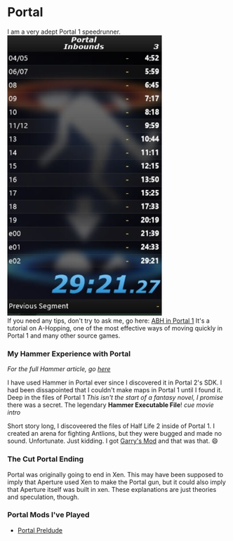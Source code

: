 # Portal

I am a very adept Portal 1 speedrunner. 
<br>
![Speedrun autosplits](assets/images/livesplits)
<br>
If you need any tips, don't try to ask me, go here:
[ABH in Portal 1](https://www.youtube.com/watch?v=ThurKFEAZzA)
It's a tutorial on A-Hopping, one of the most effective ways of moving quickly
in Portal 1 and many other source games.
### My Hammer Experience with Portal
*For the full Hammer article, go [here](hammer.md)*

I have used Hammer in Portal ever since I discovered it in Portal 2's SDK. I had been dissapointed that I couldn't make maps in Portal 1 until I found it. Deep in the files of Portal 1 *This isn't the start of a fantasy novel, I promise* there was a secret. The legendary **Hammer Executable File**! *cue movie intro*

Short story long, I discoveered the files of Half Life 2 inside of Portal 1. I created an arena for fighting Antlions, but they were bugged and made no sound. Unfortunate. Just kidding. I got [Garry's Mod](garrysmod.md) and that was that. 😄

### The Cut Portal Ending
Portal was originally going to end in Xen. This may have been supposed to imply that Aperture used Xen to make the Portal gun, but it could also imply that Aperture itself was built in xen. These explanations are just theories and speculation, though.
### Portal Mods I've Played
- [Portal Preldude](portalprelude.md)
